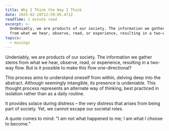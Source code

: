 ```yaml
---
title: Why I Think the Way I Think
date: 2025-02-28T12:59:05.471Z
readTime: 1 minute read
excerpt: >-
  Undeniably, we are products of our society. The information we gather stems
  from what we hear, observe, read, or experience, resulting in a two-way fl...
topics:
  - musings
---
```

Undeniably, we are products of our society. The information we gather stems from what we hear, observe, read, or experience, resulting in a two-way flow. But is it possible to make this flow one-directional?
 
 This process aims to understand oneself from within, delving deep into the abstract. Although seemingly intangible, its presence is undeniable. This thought process represents an alternate way of thinking, best practiced in isolation rather than as a daily routine.
 
 It provides solace during distress – the very distress that arises from being part of society. Yet, we cannot escape our societal roles.
 
 A quote comes to mind: "I am not what happened to me; I am what I choose to become."
